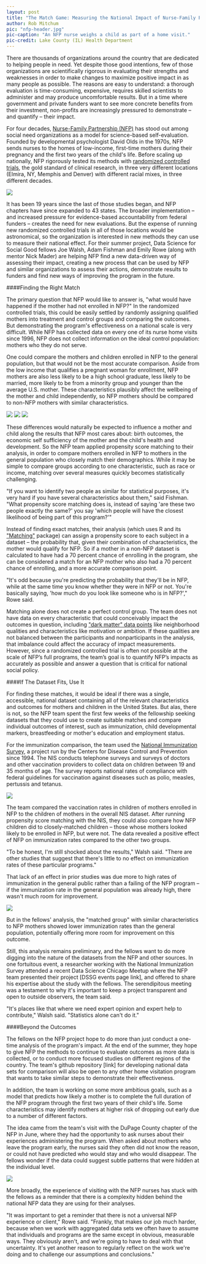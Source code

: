 ```yaml
---
layout: post
title: "The Match Game: Measuring the National Impact of Nurse-Family Partnership"
author: Rob Mitchum
pic: "nfp-header.jpg"
pic-caption: "An NFP nurse weighs a child as part of a home visit."
pic-credit: Lake County (IL) Health Department
---
```


There are thousands of organizations around the country that are dedicated to helping people in need. Yet despite those good intentions, few of those organizations are scientifically rigorous in evaluating their strengths and weaknesses in order to make changes to maximize positive impact in as many people as possible. The reasons are easy to understand: a thorough evaluation is time-consuming, expensive, requires skilled scientists to administer and may produce uncomfortable results. But in a time where government and private funders want to see more concrete benefits from their investment, non-profits are increasingly pressured to demonstrate – and quantify – their impact.

For four decades, [Nurse-Family Partnership (NFP)](http://www.nursefamilypartnership.org/) has stood out among social need organizations as a model for science-based self-evaluation. Founded by developmental psychologist David Olds in the 1970s, NFP sends nurses to the homes of low-income, first-time mothers during their pregnancy and the first two years of the child's life. Before scaling up nationally, NFP rigorously tested its methods with [randomized controlled trials](http://www.nursefamilypartnership.org/Proven-Results/Published-research), the gold standard of clinical research, in three very different locations (Elmira, NY, Memphis and Denver) with different racial mixes, in three different decades.

<a href="http://www.nursefamilypartnership.org/"><img src="/img/partners/nfp.jpg"></a>	

It has been 19 years since the last of those studies began, and NFP chapters have since expanded to 43 states. The broader implementation – and increased pressure for evidence-based accountability from federal funders – creates the need for new evaluations. But the expense of running new randomized controlled trials in all of those locations would be astronomical, so the organization is interested in new methods they can use to measure their national effect. For their summer project, Data Science for Social Good fellows Joe Walsh, Adam Fishman and Emily Rowe (along with mentor Nick Mader) are helping NFP find a new data-driven way of assessing their impact, creating a new process that can be used by NFP and similar organizations to assess their actions, demonstrate results to funders and find new ways of improving the program in the future.

####Finding the Right Match

The primary question that NFP would like to answer is, "what would have happened if the mother had not enrolled in NFP?" In the randomized controlled trials, this could be easily settled by randomly assigning qualified mothers into treatment and control groups and comparing the outcomes. But demonstrating the program's effectiveness on a national scale is very difficult. While NFP has collected data on every one of its nurse home visits since 1996, NFP does not collect information on the ideal control population: mothers who they do not serve.
 
One could compare the mothers and children enrolled in NFP to the general population, but that would not be the most accurate comparison. Aside from the low income that qualifies a pregnant woman for enrollment, NFP mothers are also less likely to be a high school graduate, less likely to be married, more likely to be from a minority group and younger than the average U.S. mother.  These characteristics plausibly affect the wellbeing of the mother and child independently, so NFP mothers should be compared to non-NFP mothers with similar characteristics.

<img src="/img/posts/nfp-income.png">
<img src="/img/posts/nfp-race.png">
<img src="/img/posts/nfp-graduation.png">

These differences would naturally be expected to influence a mother and child along the results that NFP most cares about: birth outcomes, the economic self sufficiency of the mother and the child's health and development. So the NFP team applied propensity score matching to their analysis, in order to compare mothers enrolled in NFP to mothers in the general population who closely match their demographics. While it may be simple to compare groups according to one characteristic, such as race or income, matching over several measures quickly becomes statistically challenging.

"If you want to identify two people as similar for statistical purposes, it's very hard if you have several characteristics about them," said Fishman. "What propensity score matching does is, instead of saying 'are these two people exactly the same?' you say 'which people will have the closest likelihood of being part of this program?'"  

Instead of finding exact matches, their analysis (which uses R and its ["Matching"](http://cran.r-project.org/web/packages/Matching/index.html) package) can assign a propensity score to each subject in a dataset – the probability that, given their combination of characteristics, the mother would qualify for NFP. So if a mother in a non-NFP dataset is calculated to have had a 70 percent chance of enrolling in the program, she can be considered a match for an NFP mother who also had a 70 percent chance of enrolling, and a more accurate comparison point.  

"It's odd because you're predicting the probability that they'll be in NFP, while at the same time you know whether they were in NFP or not. You're basically saying, 'how much do you look like someone who is in NFP?'," Rowe said. 

Matching alone does not create a perfect control group.  The team does not have data on every characteristic that could conceivably impact the outcomes in question, including ["dark matter" data points](http://dssg.io/2013/06/19/the-dark-matter-of-public-policy-data.html) like neighborhood qualities and characteristics like motivation or ambition.  If these qualities are not balanced between the participants and nonparticipants in the analysis, that imbalance could affect the accuracy of impact measurements.  However, since a randomized controlled trial is often not possible at the scale of NFP’s full programs, the team’s goal is to quantify NFP’s impacts as accurately as possible and answer a question that is critical for national social policy.

####If The Dataset Fits, Use It

For finding these matches, it would be ideal if there was a single, accessible, national dataset containing all of the relevant characteristics and outcomes for mothers and children in the United States. But alas, there is not, so the NFP team spent the first few weeks of the fellowship seeking datasets that they could use to create suitable matches and compare individual outcomes of interest, such as immunization, child developmental markers, breastfeeding or mother's education and employment status.

For the immunization comparison, the team used the [National Immunization Survey](http://www.cdc.gov/nchs/nis.htm), a project run by the Centers for Disease Control and Prevention since 1994. The NIS conducts telephone surveys and surveys of doctors and other vaccination providers to collect data on children between 19 and 35 months of age. The survey reports national rates of compliance with federal guidelines for vaccination against diseases such as polio, measles, pertussis and tetanus.

<a href="http://www.cdc.gov/vaccines/stats-surv/nis/figures/2011_map.htm"><img src="/img/posts/cdc-NIS.jpg"></a>

The team compared the vaccination rates in children of mothers enrolled in NFP to the children of mothers in the overall NIS dataset. After running propensity score matching with the NIS, they could also compare how NFP children did to closely-matched children – those whose mothers looked likely to be enrolled in NFP, but were not. The data revealed a positive effect of NFP on immunization rates compared to the other two groups.

"To be honest, I'm still shocked about the results," Walsh said. "There are other studies that suggest that there's little to no effect on immunization rates of these particular programs."

That lack of an effect in prior studies was due more to high rates of immunization in the general public rather than a failing of the NFP program – if the immunization rate in the general population was already high, there wasn't much room for improvement. 

<img src="/img/posts/nfp-immunization.png">

But in the fellows' analysis, the "matched group" with similar characteristics to NFP mothers showed lower immunization rates than the general population, potentially offering more room for improvement on this outcome.

Still, this analysis remains preliminary, and the fellows want to do more digging into the nature of the datasets from the NFP and other sources. In one fortuitous event, a researcher working with the National Immunization Survey attended a recent Data Science Chicago Meetup where the NFP team presented their project [DSSG events page link], and offered to share his expertise about the study with the fellows. The serendipitous meeting was a testament to why it's important to keep a project transparent and open to outside observers, the team said. 

"It's places like that where we need expert opinion and expert help to contribute," Walsh said. "Statistics alone can't do it."

####Beyond the Outcomes

The fellows on the NFP project hope to do more than just conduct a one-time analysis of the program's impact. At the end of the summer, they hope to give NFP the methods to continue to evaluate outcomes as more data is collected, or to conduct more focused studies on different regions of the country. The team's github repository [link] for developing national data sets for comparison will also be open to any other home visitation program that wants to take similar steps to demonstrate their effectiveness.

In addition, the team is working on some more ambitious goals, such as a model that predicts how likely a mother is to complete the full duration of the NFP program through the first two years of their child's life. Some characteristics may identify mothers at higher risk of dropping out early due to a number of different factors. 

The idea came from the team's visit with the DuPage County chapter of the NFP in June, where they had the opportunity to ask nurses about their experiences administering the program.  When asked about mothers who leave the program early, the nurses said they often did not know the reason, or could not have predicted who would stay and who would disappear.  The fellows wonder if the data could suggest subtle patterns that were hidden at the individual level. 

<img src="/img/posts/nfp-visit.jpg">

More broadly, the experience of visiting with the NFP nurses has stuck with the fellows as a reminder that there is a complexity hidden behind the national NFP data they are using for their analyses.

"It was important to get a reminder that there is not a universal NFP experience or client," Rowe said. "Frankly, that makes our job much harder, because when we work with aggregated data sets we often have to assume that individuals and programs are the same except in obvious, measurable ways.  They obviously aren't, and we're going to have to deal with that uncertainty.  It's yet another reason to regularly reflect on the work we're doing and to challenge our assumptions and conclusions."

 
 
 
 
 

